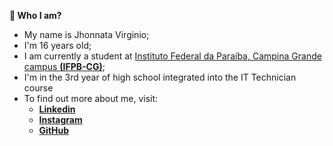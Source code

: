 **👨 Who I am?**
- My name is Jhonnata Virginio;
- I'm 16 years old;
- I am currently a student at [Instituto Federal da Paraíba, Campina Grande campus **(IFPB-CG)**](https://ifpb.edu.br/campinagrande);
- I'm in the 3rd year of high school integrated into the IT Technician course
- To find out more about me, visit:
    - [**Linkedin**](https://www.linkedin.com/in/jhonnata-vieira-virginio-31352a24b/)
    - [**Instagram**](https://www.instagram.com/jhonnata__virginio/)
    - [**GitHub**](https://github.com/Jhonnata-Virginio)

<!---
Jhonnata-Virginio/Jhonnata-Virginio is a ✨ special ✨ repository because its `README.md` (this file) appears on your GitHub profile.
You can click the Preview link to take a look at your changes.
--->
